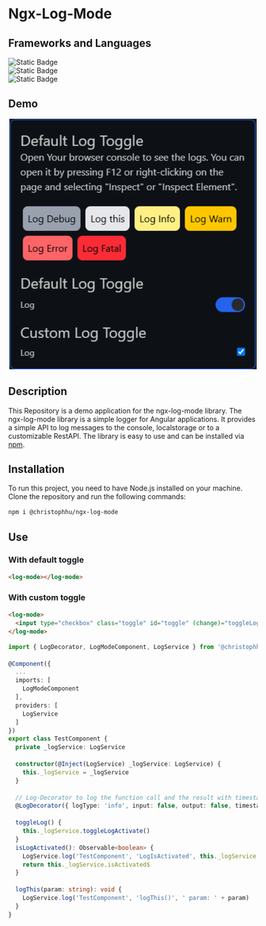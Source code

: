 # Ngx-Log-Mode

## Frameworks and Languages
<p align="left">
  <img alt="Static Badge" src="https://img.shields.io/badge/19.2.0-000000?style=for-the-badge&logo=angular&logoColor=white&label=Angular&labelColor=000000"><br>
  <img alt="Static Badge" src="https://img.shields.io/badge/4.1.4-000000?style=for-the-badge&logo=tailwindcss&logoColor=white&label=Tailwind&labelColor=06B6D4&color=000000"><br>
  <img alt="Static Badge" src="https://img.shields.io/badge/5.7.2-000000?style=for-the-badge&logo=typescript&logoColor=white&label=Typescript&labelColor=007ACC&color=000000">
</p>

## Demo
<p align="center">
  <a href="https://christophhu.github.io/ngx-log-mode"><img src="https://github.com/ChristophHu/ChristophHu/blob/main/assets/img/ngx-log-mode.png" width="500" alt="image" /></a>
</p>

## Description
This Repository is a demo application for the ngx-log-mode library. The ngx-log-mode library is a simple logger for Angular applications. It provides a simple API to log messages to the console, localstorage or to a customizable RestAPI. The library is easy to use and can be installed via [npm](https://www.npmjs.com/package/@christophhu/ngx-log-mode).

## Installation
To run this project, you need to have Node.js installed on your machine. Clone the repository and run the following commands:

```bash
npm i @christophhu/ngx-log-mode
```

## Use
### With default toggle
```html
<log-mode></log-mode>
```

### With custom toggle
```html
<log-mode>
  <input type="checkbox" class="toggle" id="toggle" (change)="toggleLog()"/>
</log-mode>
```

```typescript
import { LogDecorator, LogModeComponent, LogService } from '@christophhu/ngx-log-mode'

@Component({
  ...
  imports: [
    LogModeComponent
  ],
  providers: [
    LogService
  ]
})
export class TestComponent {
  private _logService: LogService
  
  constructor(@Inject(LogService) _logService: LogService) {
    this._logService = _logService
  }

  // Log-Decorator to log the function call and the result with timestamp
  @LogDecorator({ logType: 'info', input: false, output: false, timestamp: true })

  toggleLog() {
    this._logService.toggleLogActivate()
  }
  isLogActivated(): Observable<boolean> {
    LogService.log('TestComponent', 'LogIsActivated', this._logService.isActivated$.pipe(take(1)).subscribe())
    return this._logService.isActivated$
  }

  logThis(param: string): void {
    LogService.log('TestComponent', 'logThis()', ' param: ' + param)
  }
}
```